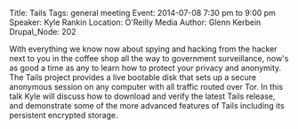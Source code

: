 Title: Tails
Tags: general meeting
Event: 2014-07-08 7:30 pm to 9:00 pm
Speaker: Kyle Rankin
Location: O'Reilly Media
Author: Glenn Kerbein
Drupal_Node: 202

With everything we know now about spying and hacking from the hacker next
to you in the coffee shop all the way to government surveillance, now's as
good a time as any to learn how to protect your privacy and anonymity. The
Tails project provides a live bootable disk that sets up a secure
anonymous session on any computer with all traffic routed over Tor. In this
talk Kyle will discuss how to download and verify the latest Tails release,
and demonstrate some of the more advanced features of Tails including its
persistent encrypted storage.
